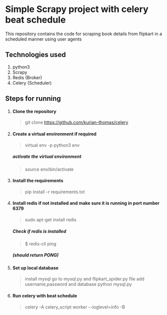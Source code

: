 
# Simple Scrapy project with celery beat schedule
This repository contains the code for scraping book details from flipkart in a scheduled manner using user agents

## Technologies used
1. python3
1. Scrapy
1. Redis (Broker)
1. Celery (Scheduler)

## Steps for running

1. #### Clone the repository
    > git clone https://github.com/kurian-thomas/celery

1. #### Create a virtual environment if required
    > virtual env -p python3 env
    ##### activate the virtual environment
    > source env/bin/activate
    
1. #### Install the requirements
    > pip install -r requirements.txt

1. #### Install redis if not installed and make sure it is running in port number 6379
    > sudo apt-get install redis
    ##### Check if redis is installed
    > $ redis-cli ping
    ##### (should return PONG)

1. #### Set up local database
    >install mysql
    > go to mysql.py and flipkart_spider.py file 
            add username,password and database 
    > python mysql.py 


1. ####  Run celery with beat schedule
    > celery -A celery_script worker --loglevel=info -B 


